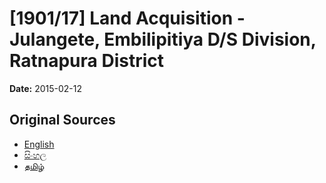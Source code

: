 # [1901/17] Land Acquisition - Julangete, Embilipitiya D/S Division, Ratnapura District

**Date:** 2015-02-12

## Original Sources

- [English](https://documents.gov.lk/view/extra-gazettes/2015/2/1901-17_E.pdf)
- [සිංහල](https://documents.gov.lk/view/extra-gazettes/2015/2/1901-17_S.pdf)
- [தமிழ்](https://documents.gov.lk/view/extra-gazettes/2015/2/1901-17_T.pdf)
